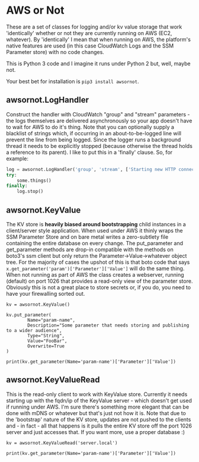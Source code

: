 # AWS or Not

These are a set of classes for logging and/or kv value storage that work 'identically' whether or not they are currently running on AWS (EC2, whatever). By 'identically' I mean that when running on AWS, the platform's native features are used (in this case CloudWatch Logs and the SSM Parameter store) with no code changes.

This is Python 3 code and I imagine it runs under Python 2 but, well, maybe not.

Your best bet for installation is ```pip3 install awsornot```.

## awsornot.LogHandler

Construct the handler with CloudWatch "group" and "stream" parameters - the logs themselves are delivered asynchronously so your app doesn't have to wait for AWS to do it's thing. Note that you can optionally supply a blacklist of strings which, if occurring in an about-to-be-logged line will prevent the line from being logged.
Since the logger runs a background thread it needs to be explicitly stopped (because otherwise the thread holds a reference to its parent). I like to put this in a 'finally' clause. 
So, for example:
```Python
log = awsornot.LogHandler('group', 'stream', ['Starting new HTTP connection'])
try:
    some.things()
finally:
    log.stop()
```

## awsornot.KeyValue

The KV store is **heavily biased around bootstrapping** child instances in a client/server style application. When used under AWS it thinly wraps the SSM Parameter Store and on bare metal writes a zero-subtlety file containing the entire database on every change. The put_parameter and get_parameter methods are drop-in compatible with the methods on boto3's ssm client but only return the Parameter->Value->whatever object tree. For the majority of cases the upshot of this is that boto code that says `x.get_parameter('param')['Parameter']['Value']` will do the same thing.
When not running as part of AWS the class creates a webserver, running (default) on port 1026 that provides a read-only view of the parameter store. Obviously this is not a great place to store secrets or, if you do, you need to have your firewalling sorted out.
```
kv = awsornot.KeyValue()

kv.put_parameter(
        Name="param-name",
        Description="Some parameter that needs storing and publishing to a wider audience",
        Type="String",
        Value="FooBar",
        Overwrite=True
)

print(kv.get_parameter(Name='param-name')['Parameter']['Value'])
```

## awsornot.KeyValueRead

This is the read-only client to work with KeyValue store. Currently it needs starting up with the fqdn/ip of the KeyValue server - which doesn't get used if running under AWS. I'm sure there's something more elegant that can be done with mDNS or whatever but that's just not how it is.
Note that due to the 'bootstrap' nature of the KV store, updates are not pushed to the clients and - in fact - all that happens is it pulls the entire KV store off the port 1026 server and just accesses that. If you want more, use a proper database :)
```
kv = awsornot.KeyValueRead('server.local')

print(kv.get_parameter(Name='param-name')['Parameter']['Value'])
```
